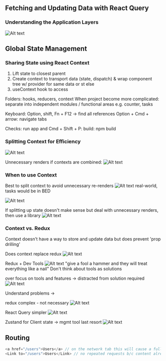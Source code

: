 ## Fetching and Updating Data with React Query

### Understanding the Application Layers

![Alt text](image.png)

## Global State Management

### Sharing State using React Context

1. Lift state to closest parent
2. Create context to transport data (state, dispatch) & wrap component tree w/ provider for same data or st else
3. useContext hook to access

Folders:
hooks, reducers, context
When project become more complicated: separate into independent modules / functional areas e.g. counter, tasks

Keyboard:
Option, shift, Fn + F12 -> find all references
Option + Cmd + arrow: navigate tabs

Checks:
run app
and Cmd + Shift + P: build: npm build

### Splitting Context for Efficiency

![Alt text](image-4.png)

Unnecessary renders if contexts are combined:
![Alt text](image-5.png)

### When to use Context

Best to split context to avoid unnecessary re-renders
![Alt text](image-3.png)
real-world, tasks would be in BED

![Alt text](image-1.png)

If splitting up state doesn't make sense but deal with unnecessary renders, then use a library
![Alt text](image-2.png)

### Context vs. Redux

Context doesn't have a way to store and update data but does prevent 'prop drilling'

Does context replace redux
![Alt text](image-6.png)

Redux + Dev Tools
![Alt text](image-7.png)
"give a fool a hammer and they will treat everything like a nail"
Don't think about tools as solutions

over focus on tools and features -> distracted from solution required
![Alt text](image-8.png)

Understand problems ->

redux complex - not necessary
![Alt text](image-9.png)

React Query simpler
![Alt text](image-10.png)

Zustand for Client state -> mgmt tool last resort
![Alt text](image-11.png)

## Routing

```typescript
<a href="/users">Users</a> // on the network tab this will cause a full page reload, not good
<Link to="/users">Users</Link> // no repeated requests b/c content already shipped, so don't need to return to server
```
